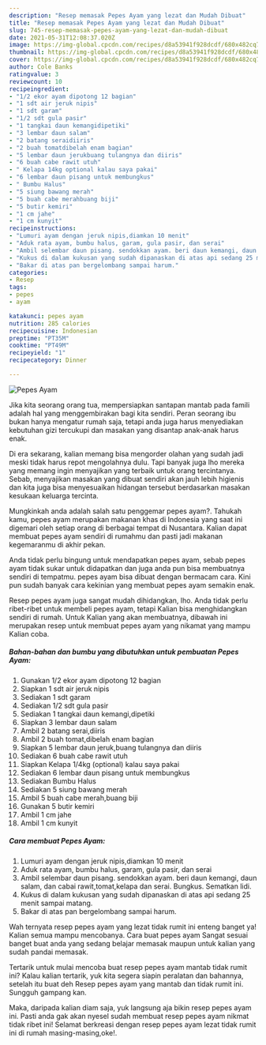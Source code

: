 ```yaml
---
description: "Resep memasak Pepes Ayam yang lezat dan Mudah Dibuat"
title: "Resep memasak Pepes Ayam yang lezat dan Mudah Dibuat"
slug: 745-resep-memasak-pepes-ayam-yang-lezat-dan-mudah-dibuat
date: 2021-05-31T12:08:37.020Z
image: https://img-global.cpcdn.com/recipes/d8a53941f928dcdf/680x482cq70/pepes-ayam-foto-resep-utama.jpg
thumbnail: https://img-global.cpcdn.com/recipes/d8a53941f928dcdf/680x482cq70/pepes-ayam-foto-resep-utama.jpg
cover: https://img-global.cpcdn.com/recipes/d8a53941f928dcdf/680x482cq70/pepes-ayam-foto-resep-utama.jpg
author: Cole Banks
ratingvalue: 3
reviewcount: 10
recipeingredient:
- "1/2 ekor ayam dipotong 12 bagian"
- "1 sdt air jeruk nipis"
- "1 sdt garam"
- "1/2 sdt gula pasir"
- "1 tangkai daun kemangidipetiki"
- "3 lembar daun salam"
- "2 batang seraidiiris"
- "2 buah tomatdibelah enam bagian"
- "5 lembar daun jerukbuang tulangnya dan diiris"
- "6 buah cabe rawit utuh"
- " Kelapa 14kg optional kalau saya pakai"
- "6 lembar daun pisang untuk membungkus"
- " Bumbu Halus"
- "5 siung bawang merah"
- "5 buah cabe merahbuang biji"
- "5 butir kemiri"
- "1 cm jahe"
- "1 cm kunyit"
recipeinstructions:
- "Lumuri ayam dengan jeruk nipis,diamkan 10 menit"
- "Aduk rata ayam, bumbu halus, garam, gula pasir, dan serai"
- "Ambil selembar daun pisang. sendokkan ayam. beri daun kemangi, daun salam, dan cabai rawit,tomat,kelapa dan serai. Bungkus. Sematkan lidi."
- "Kukus di dalam kukusan yang sudah dipanaskan di atas api sedang 25 menit sampai matang."
- "Bakar di atas pan bergelombang sampai harum."
categories:
- Resep
tags:
- pepes
- ayam

katakunci: pepes ayam 
nutrition: 285 calories
recipecuisine: Indonesian
preptime: "PT35M"
cooktime: "PT49M"
recipeyield: "1"
recipecategory: Dinner

---
```



![Pepes Ayam](https://img-global.cpcdn.com/recipes/d8a53941f928dcdf/680x482cq70/pepes-ayam-foto-resep-utama.jpg)

Jika kita seorang orang tua, mempersiapkan santapan mantab pada famili adalah hal yang menggembirakan bagi kita sendiri. Peran seorang ibu bukan hanya mengatur rumah saja, tetapi anda juga harus menyediakan kebutuhan gizi tercukupi dan masakan yang disantap anak-anak harus enak.

Di era  sekarang, kalian memang bisa mengorder olahan yang sudah jadi meski tidak harus repot mengolahnya dulu. Tapi banyak juga lho mereka yang memang ingin menyajikan yang terbaik untuk orang tercintanya. Sebab, menyajikan masakan yang dibuat sendiri akan jauh lebih higienis dan kita juga bisa menyesuaikan hidangan tersebut berdasarkan masakan kesukaan keluarga tercinta. 



Mungkinkah anda adalah salah satu penggemar pepes ayam?. Tahukah kamu, pepes ayam merupakan makanan khas di Indonesia yang saat ini digemari oleh setiap orang di berbagai tempat di Nusantara. Kalian dapat membuat pepes ayam sendiri di rumahmu dan pasti jadi makanan kegemaranmu di akhir pekan.

Anda tidak perlu bingung untuk mendapatkan pepes ayam, sebab pepes ayam tidak sukar untuk didapatkan dan juga anda pun bisa membuatnya sendiri di tempatmu. pepes ayam bisa dibuat dengan bermacam cara. Kini pun sudah banyak cara kekinian yang membuat pepes ayam semakin enak.

Resep pepes ayam juga sangat mudah dihidangkan, lho. Anda tidak perlu ribet-ribet untuk membeli pepes ayam, tetapi Kalian bisa menghidangkan sendiri di rumah. Untuk Kalian yang akan membuatnya, dibawah ini merupakan resep untuk membuat pepes ayam yang nikamat yang mampu Kalian coba.

<!--inarticleads1-->

##### Bahan-bahan dan bumbu yang dibutuhkan untuk pembuatan Pepes Ayam:

1. Gunakan 1/2 ekor ayam dipotong 12 bagian
1. Siapkan 1 sdt air jeruk nipis
1. Sediakan 1 sdt garam
1. Sediakan 1/2 sdt gula pasir
1. Sediakan 1 tangkai daun kemangi,dipetiki
1. Siapkan 3 lembar daun salam
1. Ambil 2 batang serai,diiris
1. Ambil 2 buah tomat,dibelah enam bagian
1. Siapkan 5 lembar daun jeruk,buang tulangnya dan diiris
1. Sediakan 6 buah cabe rawit utuh
1. Siapkan  Kelapa 1/4kg (optional) kalau saya pakai
1. Sediakan 6 lembar daun pisang untuk membungkus
1. Sediakan  Bumbu Halus
1. Sediakan 5 siung bawang merah
1. Ambil 5 buah cabe merah,buang biji
1. Gunakan 5 butir kemiri
1. Ambil 1 cm jahe
1. Ambil 1 cm kunyit




<!--inarticleads2-->

##### Cara membuat Pepes Ayam:

1. Lumuri ayam dengan jeruk nipis,diamkan 10 menit
1. Aduk rata ayam, bumbu halus, garam, gula pasir, dan serai
1. Ambil selembar daun pisang. sendokkan ayam. beri daun kemangi, daun salam, dan cabai rawit,tomat,kelapa dan serai. Bungkus. Sematkan lidi.
1. Kukus di dalam kukusan yang sudah dipanaskan di atas api sedang 25 menit sampai matang.
1. Bakar di atas pan bergelombang sampai harum.




Wah ternyata resep pepes ayam yang lezat tidak rumit ini enteng banget ya! Kalian semua mampu mencobanya. Cara buat pepes ayam Sangat sesuai banget buat anda yang sedang belajar memasak maupun untuk kalian yang sudah pandai memasak.

Tertarik untuk mulai mencoba buat resep pepes ayam mantab tidak rumit ini? Kalau kalian tertarik, yuk kita segera siapin peralatan dan bahannya, setelah itu buat deh Resep pepes ayam yang mantab dan tidak rumit ini. Sungguh gampang kan. 

Maka, daripada kalian diam saja, yuk langsung aja bikin resep pepes ayam ini. Pasti anda gak akan nyesel sudah membuat resep pepes ayam nikmat tidak ribet ini! Selamat berkreasi dengan resep pepes ayam lezat tidak rumit ini di rumah masing-masing,oke!.

